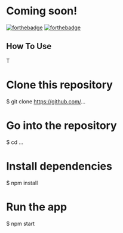 # Coming soon!

[![forthebadge](http://forthebadge.com/images/badges/made-with-javascript.svg)](http://forthebadge.com)
[![forthebadge](http://forthebadge.com/images/badges/built-with-love.svg)](http://forthebadge.com)



## How To Use

T
# Clone this repository
$ git clone https://github.com/...

# Go into the repository
$ cd ...

# Install dependencies
$ npm install

# Run the app
$ npm start
```

